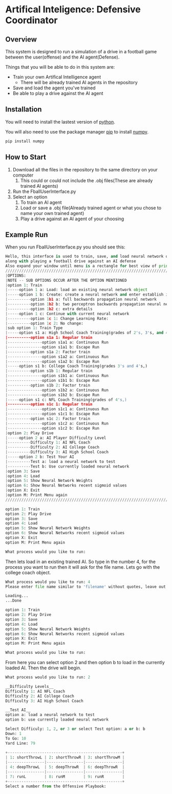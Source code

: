 # Artifical Inteligence: Defensive Coordinator

## Overview
This system is designed to run a simulation of a drive in a football game between the user(offense) and the AI agent(Defense).

Things that you will be able to do in this system are:
* Train your own Artifical Intelligence agent
   * There will be already trained AI agents in the repository
* Save and load the agent you've trained
* Be able to play a drive against the AI agent

## Installation
You will need to install the lastest version of [python](https://www.python.org/downloads/).

You will also need to use the package manager [pip](https://www.w3schools.com/python/python_pip.asp) to install [numpy](https://numpy.org/install/).

```bash
pip install numpy
```

## How to Start
1. Download all the files in the repository to the same directory on your computer 
   1. This could or could not include the .obj files(These are already trained AI agents)
1. Run the FballUserInterface.py
1. Select an option
   1. To train an AI agent
   1. Load or save a .obj file(Already trained agent or what you chose to name your own trained agent)
   1. Play a drive against an AI agent of your choosing

## Example Run 
When you run FballUserInterface.py you should see this:

```python
Hello, this interface is used to train, save, and load neural network objects
along with playing a football drive against an AI defense
Also expand your window until menu is a rectangle for best view of print statements
//////////////////////////////////////////////////////////////////////////////////////////////////
|OPTIONS:                                                                                        |
|NOTE -- SUB OPTIONS OCCUR AFTER THE OPTION MENTIONED                                            |
|option 1: Train                                                                                 |
|-----option 1 a: Load: load an existing neural network object                                   |
|-----option 1 b: Create: create a neural network and enter establish its architecture and values|
|----------option 1b1 a: full backwards propagation neural network                               |
|----------option 1b2 b: two perceptron backwards propagation neural network                     |
|----------option 1b2 c: extra details                                                           |
|-----option 1 c: Continue with current neural network                                           |
|----------option 1c 1: Change Learning Rate:                                                    |
|----------option 1c 2: No change:                                                               |
|sub option 1: Train Type                                                                        |
|-----option s1 a: High School Coach Training(grades of 2's, 3's, and 4's,)                      |
|----------option s1a 1: Regular train                                                           |
|---------------option s1a1 a: Continuous Run                                                    |
|---------------option s1a1 b: Escape Run                                                        |
|----------option s1a 2: Factor train                                                            |
|---------------option s1a2 a: Continuous Run                                                    |
|---------------option s1a2 b: Escape Run                                                        |
|-----option s1 b: College Coach Training(grades 3's and 4's,)                                   |
|----------option s1b 1: Regular train                                                           |
|---------------option s1b1 a: Continuous Run                                                    |
|---------------option s1b1 b: Escape Run                                                        |
|----------option s1b 2: Factor train                                                            |
|---------------option s1b2 a: Continuous Run                                                    |
|---------------option s1b2 b: Escape Run                                                        |
|-----option s1 c: NFL Coach Training(grades of 4's,)                                            |
|----------option s1c 1: Regular train                                                           |
|---------------option s1c1 a: Continuous Run                                                    |
|---------------option s1c1 b: Escape Run                                                        |
|----------option s1c 2: Factor train                                                            |
|---------------option s1c2 a: Continuous Run                                                    |
|---------------option s1c2 b: Escape Run                                                        |
|option 2: Play Drive                                                                            |
|-----option 2 a: AI Player Difficulty Level                                                     |
|----------Difficulty 1: AI NFL Coach                                                            |
|----------Difficulty 2: AI College Coach                                                        |
|----------Difficulty 3: AI High School Coach                                                    |
|-----option 2 b: Test Your AI                                                                   |
|----------Test a: load a neural network to test                                                 |
|----------Test b: Use currently loaded neural network                                           |
|option 3: Save                                                                                  |
|option 4: Load                                                                                  |
|option 5: Show Neural Network Weights                                                           |
|option 6: Show Neural Networks recent sigmoid values                                            |
|option X: Exit                                                                                  |
|option M: Print Menu again                                                                      |
//////////////////////////////////////////////////////////////////////////////////////////////////

option 1: Train
option 2: Play Drive
option 3: Save
option 4: Load
option 5: Show Neural Network Weights
option 6: Show Neural Networks recent sigmoid values
option X: Exit
option M: Print Menu again

What process would you like to run:
```

Then lets load in an existing trained AI. So type in the number 4, for the process you want to run then it will ask for the file name. Lets go with the college coach object. 

```python
What process would you like to run: 4
Please enter file name similar to 'filename' without quotes, leave out file type as well: COLcoach

Loading...
...Done

option 1: Train
option 2: Play Drive
option 3: Save
option 4: Load
option 5: Show Neural Network Weights
option 6: Show Neural Networks recent sigmoid values
option X: Exit
option M: Print Menu again

What process would you like to run:
```

From here you can select option 2 and then option b to load in the currently loaded AI. Then the drive will begin.
```python
What process would you like to run: 2

__Difficulty Levels__
Difficulty 1: AI NFL Coach
Difficulty 2: AI College Coach
Difficulty 3: AI High School Coach

__Test AI__
option a: load a neural network to test
option b: use currently loaded neural network

Select Difficuly: 1, 2, or 3 or select Test option: a or b: b
Down: 1
To Go: 10
Yard Line: 79
 
+--------------------------------------------------+
| 1: shortThrowL | 2: shortThrowR | 3: shortThrowM |
|----------------|----------------|----------------|
| 4: deepThrowL  | 5: deepThrowR  | 6: deepThrowR  |
|----------------|----------------|----------------|
| 7: runL        | 8: runM        | 9: runR        |
+--------------------------------------------------+
Select a number from the Offensive Playbook:
```

